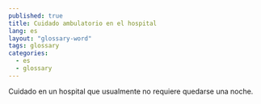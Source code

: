 ```yaml
---
published: true
title: Cuidado ambulatorio en el hospital
lang: es
layout: "glossary-word"
tags: glossary
categories:
  - es
  - glossary
---
```


Cuidado en un hospital que usualmente no requiere quedarse una noche.
